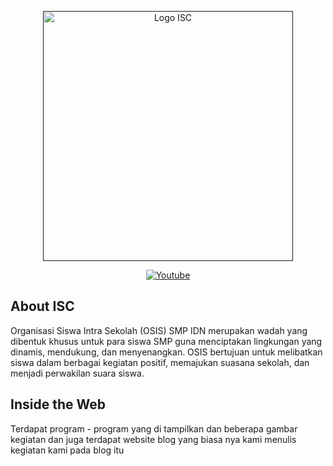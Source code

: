 <p align="center"><a href="" target="_blank"><img src="https://cdn.hashnode.com/res/hashnode/image/upload/v1708831931658/lHYr-gMBW.png" width="400" alt="Logo ISC"></a></p>

<p align="center">
<a href="https://www.youtube.com/channel/UChNFVsyxWIziZnyQyiSnIUg"><img src="https://static.vecteezy.com/system/resources/previews/018/930/572/non_2x/youtube-logo-youtube-icon-transparent-free-png.png" alt="Youtube"></a>
</p>

## About ISC

Organisasi Siswa Intra Sekolah (OSIS) SMP IDN merupakan wadah yang dibentuk khusus untuk para siswa SMP guna menciptakan lingkungan yang dinamis, mendukung, dan menyenangkan. OSIS bertujuan untuk melibatkan siswa dalam berbagai kegiatan positif, memajukan suasana sekolah, dan menjadi perwakilan suara siswa.

## Inside the Web

Terdapat program - program yang di tampilkan dan beberapa gambar kegiatan dan juga terdapat website blog yang biasa nya kami menulis kegiatan kami pada blog itu


